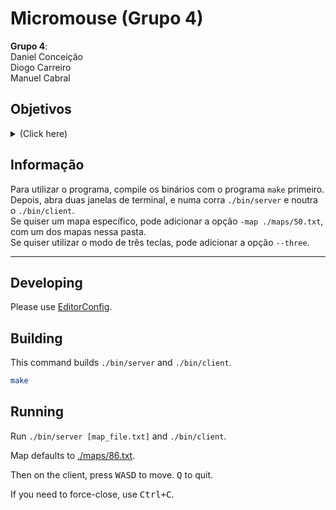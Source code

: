 # Micromouse (Grupo 4)

**Grupo 4**:  
Daniel Conceição  
Diogo Carreiro  
Manuel Cabral

## Objetivos

<details><summary>(Click here)</summary>

### Segunda Etapa

#### Objetivos Obrigatórios

* [x] a) Crie o seu próprio espaço no github para inicial projeto novo.
* [x] b) Crie um programa que testa a utilização de sockets que permita a comunicação entre dois processos utilizando a comunicação no protocolo UDP.
* [x] c) Crie um cliente que possa enviar os comandos de movimento do cursor através de socket.
* [x] d) Para além dos comandos de controlo da direção, um comando de fim de interação.
* [x] e) [modo de funcionamento do servidor] O programa deverá funcionar em dois modos:
  * [x] i. Modo com apenas três teclas - virar à direita, virar à esquerda e ir em frente
  * [x] ii. Modo habitual com quatro teclas, a saber, mover-se para a esquerda, mover-se para a direita, mover-se para cima e mover-se para baixo.
* [x] f) [modelo de prog. concorrente] Altere o servidor de forma a que a sua execução se faça com duas threads com a partilha de uma estrutura de dados do tipo fila, onde são armazenados os comandos pela primeira thread (que os recebe via socket) e onde são retirados para execução da segunda thread para atualizar o movimento do cursor no simulador.
* [x] g) [interação com servidor] Com o comando de teclas no cliente irá observar-se o movimento do cursor no simulador na parte do servidor.

#### Objetivos Opcionais

* [ ] h) [info. retornada ao cliente] Deteção por parte do simulador do que se passa à sua volta (paredes, casa partida, casa objetivo) e retorno dessa informação para o cliente.
* [ ] i) [registo de info. sobre o lab. no lado do cliente] Do lado do cliente, inicialmente não se tem conhecimento do formato do labirinto, mas à medida que são executados movimentos utilizando os comandos do lado do cliente, essa informação começa a chegar permitindo registá-la e poderá servir para registar numa matriz a informação recolhida, tendo conhecimento gradual do mundo à medida que executa a tarefa de ida e regresso.  
  Deverá:
  * [ ] 1. Registar numa matriz da informação recolhida passo a passo pelo “rato” no labirinto, com uma eventual representação gráfica dessa informação no lado do cliente.
  * [ ] 2. Estabelecer um algoritmo simples que, com base na informação recolhida, possa estabelecer um percurso mais rápido possível entre a casa de partida e o objetivo.
* [ ] j) [tornar o rato autónomo] Colocar o “rato” a executar autonomamente o movimento de partida e chegada ao objetivo, com recolha de informação e apresentação dessa informação no lado do cliente. O “rato” termina quando chega ao objetivo.
* [ ] k) [pesquisar info. para definir percurso] O cliente explora o labirinto através de comandos do lado do cliente (sem que o rato tenha autonomia). Depois de ter obtido informação necessária, o rato parte da posição de partida e executa o percurso que considera mais rápido até ao objetivo G.
* [ ] l) [tornar rato totalmente autónomo] O “rato” é agora autónomo a pesquisar/explorar o labirinto. Definir o número de vezes que o “rato” pode aceder ao objetivo antes de uma demonstração onde o rato autonomamente executa executa o percurso o mais rapido possível. É contabilizado o número de passos (movimento em frente, virar direita, virar esquerda, recuar) executados e atribuído uma pontuação (a definir).
* [ ] m) [ simulador para usar pelos participantes num micromouse] Pesquisar e, eventualmente, implementar algoritmo que é utilizado pelos investigadores neste tipo de provas.

### Elementos de Qualidade

* [ ] Código segue o modelo proposto no contexto do documento orientador do projeto.
* [ ] O código é dividido em ficheiros diferentes de acordo com a funcionalidade (e.g. o produtor num ficheiro diferente do consumidor).
* [x] Existe facilidade em estabelecer comunicação entre o cliente e o servidor.
* [x] O código é comentado tanto do lado do servidor como do cliente.
* [x] A compilação faz-se através da ferramenta Makefile.
* [x] O código está disponível no github para poder ser descarregado e um ficheiro readme descreve a sua funcionalidade.
* [x] Existe facilidade em carregar diferentes tipos de labirinto.
* [ ] (Mais ou menos?) O código está preparado para acrescentar algumas das novas funcionalidades previstas/propostas em discussão. 

---

</details>

## Informação

Para utilizar o programa, compile os binários com o programa `make` primeiro. Depois, abra duas janelas de terminal, e numa corra `./bin/server` e noutra o `./bin/client`.  
Se quiser um mapa específico, pode adicionar a opção `-map ./maps/50.txt`, com um dos mapas nessa pasta.  
Se quiser utilizar o modo de três teclas, pode adicionar a opção `--three`.

---

## Developing

Please use [EditorConfig](https://editorconfig.org/).

## Building

This command builds `./bin/server` and `./bin/client`.
```sh
make
```

## Running

Run `./bin/server [map_file.txt]` and `./bin/client`.

Map defaults to [./maps/86.txt](./maps/86.txt).

Then on the client, press <kbd>W</kbd><kbd>A</kbd><kbd>S</kbd><kbd>D</kbd> to move. <kbd>Q</kbd> to quit.

If you need to force-close, use <kbd>Ctrl+C</kbd>.
